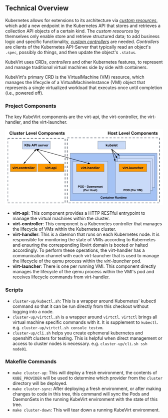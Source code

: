 ## Technical Overview

Kubernetes allows for extensions to its architecture via
[*custom resources*]( https://Kubernetes.io/docs/concepts/extend-Kubernetes/api-extension/custom-resources/),
which add a new endpoint in the Kubernetes API that stores and retrieves a
collection API objects of a certain kind.
The *custom resources* by themselves only
enable store and retrieve structured data;
to add business logic and specific functionality,
[*custom controllers*]( https://Kubernetes.io/docs/concepts/extend-Kubernetes/) are needed.
*Controllers* are clients of the Kubernetes API-Server that typically read an
object's `.spec`, possibly do things, and then update the object's
`.status`.

KubeVirt uses CRDs, *controllers* and other Kubernetes features, to
represent and manage traditional virtual machines side by side with
containers.

KubeVirt's primary CRD is the VirtualMachine (VM) resource, which manages
the lifecycle of a VirtualMachineInstance (VMI) object that represents a
single virtualized workload that executes once until completion
(i.e., powered off).

### Project Components
The key KubeVirt components are the virt-api, the
virt-controller, the virt-handler, and the virt-launcher.

![KubeVirt components](components.png "Components")

 * **virt-api**: This component provides a HTTP RESTful entrypoint to manage
   the virtual machines within the cluster.
 * **virt-controller**: This component is a Kubernetes controller that
 manages the lifecycle of VMs within the Kubernetes cluster.
 * **virt-handler**: This is a daemon that runs on each Kubernetes node.
It is responsible for monitoring the state of VMIs according to
Kubernetes and ensuring the corresponding libvirt domain is booted or
halted accordingly. To perform these operations, the virt-handler has a
communication channel with each virt-launcher that is used to manage the
lifecycle of the qemu process within the *virt-launcher* pod.
 * **virt-launcher**: There is one per running VMI.
This component directly manages the lifecycle of the qemu process within
the VMI's pod and receives lifecycle commands from virt-handler.

### Scripts

 * `cluster-up/kubectl.sh`: This is a wrapper around Kubernetes' kubectl command so
   that it can be run directly from this checkout without logging into a node.
 * `cluster-up/virtctl.sh` is a wrapper around `virtctl`. `virtctl` brings all
   virtual machine specific commands with it. It is supplement to `kubectl`.
   e.g. `cluster-up/virtctl.sh console testvm`.
 * `cluster-up/cli.sh` helps you create ephemeral kubernetes and openshift
   clusters for testing. This is helpful when direct management or access to
   cluster nodes is necessary. e.g. `cluster-up/cli.sh ssh node01`.

### Makefile Commands

 * `make cluster-up`: This will deploy a fresh environment, the contents of
   `KUBE_PROVIDER` will be used to determine which provider from the `cluster`
   directory will be deployed.
 * `make cluster-sync`: After deploying a fresh environment, or after making
   changes to code in this tree, this command will sync the Pods and DaemonSets
   in the running KubeVirt environment with the state of this tree.
 * `make cluster-down`: This will tear down a running KubeVirt environment.
